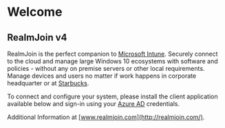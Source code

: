 # Welcome

## RealmJoin v4

RealmJoin is the perfect companion to [Microsoft Intune](https://www.microsoft.com/en-us/cloud-platform/microsoft-intune). Securely connect to the cloud and manage large Windows 10 ecosystems with software and policies - without any on premise servers or other local requirements. Manage devices and users no matter if work happens in corporate headquarter or at [Starbucks](https://www.starbucks.com/).

To connect and configure your system, please install the client application available below and sign-in using your [Azure AD](https://azure.microsoft.com/en-us/services/active-directory/) credentials.

Additional Information at [www.realmjoin.com](http://realmjoin.com/).

